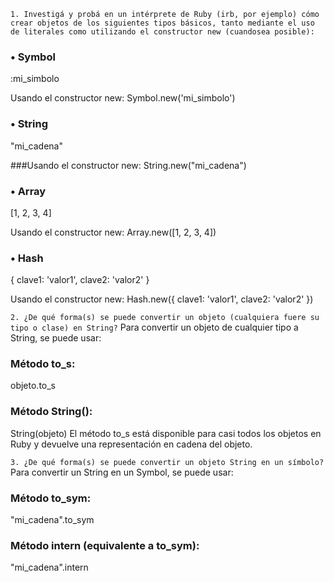 ```1. Investigá y probá en un intérprete de Ruby (irb, por ejemplo) cómo crear objetos de los siguientes tipos básicos, tanto mediante el uso de literales como utilizando el constructor new (cuandosea posible):```

### • Symbol
:mi_simbolo

Usando el constructor new:
Symbol.new('mi_simbolo')

### • String
"mi_cadena"

###Usando el constructor new:
String.new("mi_cadena")

### • Array
[1, 2, 3, 4]

Usando el constructor new:
Array.new([1, 2, 3, 4])

### • Hash
{ clave1: 'valor1', clave2: 'valor2' }

Usando el constructor new:
Hash.new({ clave1: 'valor1', clave2: 'valor2' })

```2. ¿De qué forma(s) se puede convertir un objeto (cualquiera fuere su tipo o clase) en String?```
Para convertir un objeto de cualquier tipo a String, se puede usar:

### Método to_s:
objeto.to_s

### Método String():
String(objeto)
El método to_s está disponible para casi todos los objetos en Ruby y devuelve una representación en cadena del objeto.

```3. ¿De qué forma(s) se puede convertir un objeto String en un símbolo?```
Para convertir un String en un Symbol, se puede usar:

### Método to_sym:
"mi_cadena".to_sym

### Método intern (equivalente a to_sym):
"mi_cadena".intern
